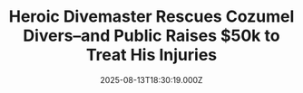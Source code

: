---
title: "Heroic Divemaster Rescues Cozumel Divers–and Public Raises $50k to Treat His Injuries"
date: 2025-08-13T18:30:19.000Z
category: Human Kindness
externalLink: "https://www.goodnewsnetwork.org/heroic-divemaster-rescues-cozumel-divers-and-public-raises-50k-to-treat-his-injuries/"
image: ""
excerpt: "From Mexico comes the story of a heroic diving instructor, who was injured in the process of saving a group he was leading. Manolo Acuña Zepeda, a beloved and experienced divemaster in Cozumel, risked his life to save a group of divers from an oncoming speed boat illegally operating over Yucab Reef. This beautiful reef […] The post Heroic Divemaster…"
---